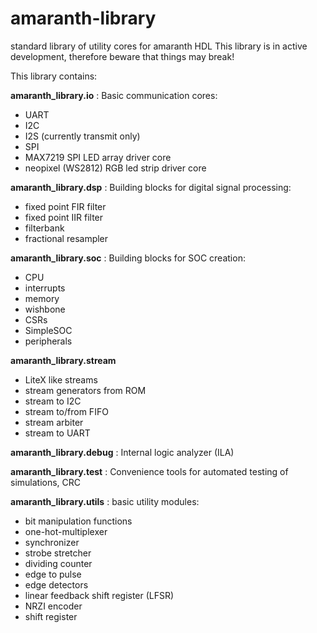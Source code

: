 # amaranth-library
standard library of utility cores for amaranth HDL
This library is in active development, therefore beware that things
may break!

This library contains:

**amaranth_library.io**
: Basic communication cores:
  * UART
  * I2C
  * I2S (currently transmit only)
  * SPI
  * MAX7219 SPI LED array driver core
  * neopixel (WS2812) RGB led strip driver core

**amaranth_library.dsp**
: Building blocks for digital signal processing:
  * fixed point FIR filter
  * fixed point IIR filter
  * filterbank
  * fractional resampler

**amaranth_library.soc**
: Building blocks for SOC creation:
  * CPU
  * interrupts
  * memory
  * wishbone
  * CSRs
  * SimpleSOC
  * peripherals

**amaranth_library.stream**
* LiteX like streams
* stream generators from ROM
* stream to I2C
* stream to/from FIFO
* stream arbiter
* stream to UART

**amaranth_library.debug**
: Internal logic analyzer (ILA)

**amaranth_library.test**
: Convenience tools for automated testing of simulations, CRC

**amaranth_library.utils**
: basic utility modules:
  * bit manipulation functions
  * one-hot-multiplexer
  * synchronizer
  * strobe stretcher
  * dividing counter
  * edge to pulse
  * edge detectors
  * linear feedback shift register (LFSR)
  * NRZI encoder
  * shift register
